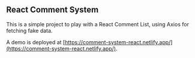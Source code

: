 ## React Comment System

This is a simple project to play with a React Comment List, using Axios for fetching fake data.

A demo is deployed at [https://comment-system-react.netlify.app/](https://comment-system-react.netlify.app/).
